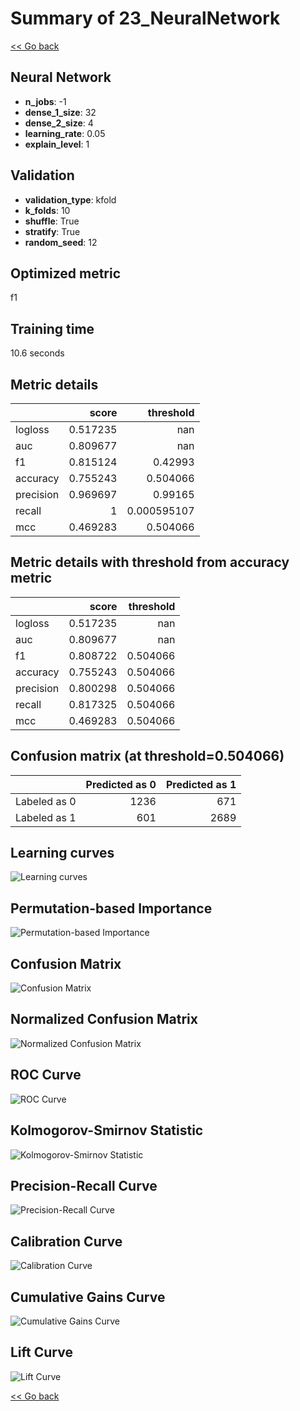 # Summary of 23_NeuralNetwork

[<< Go back](../README.md)


## Neural Network
- **n_jobs**: -1
- **dense_1_size**: 32
- **dense_2_size**: 4
- **learning_rate**: 0.05
- **explain_level**: 1

## Validation
 - **validation_type**: kfold
 - **k_folds**: 10
 - **shuffle**: True
 - **stratify**: True
 - **random_seed**: 12

## Optimized metric
f1

## Training time

10.6 seconds

## Metric details
|           |    score |     threshold |
|:----------|---------:|--------------:|
| logloss   | 0.517235 | nan           |
| auc       | 0.809677 | nan           |
| f1        | 0.815124 |   0.42993     |
| accuracy  | 0.755243 |   0.504066    |
| precision | 0.969697 |   0.99165     |
| recall    | 1        |   0.000595107 |
| mcc       | 0.469283 |   0.504066    |


## Metric details with threshold from accuracy metric
|           |    score |   threshold |
|:----------|---------:|------------:|
| logloss   | 0.517235 |  nan        |
| auc       | 0.809677 |  nan        |
| f1        | 0.808722 |    0.504066 |
| accuracy  | 0.755243 |    0.504066 |
| precision | 0.800298 |    0.504066 |
| recall    | 0.817325 |    0.504066 |
| mcc       | 0.469283 |    0.504066 |


## Confusion matrix (at threshold=0.504066)
|              |   Predicted as 0 |   Predicted as 1 |
|:-------------|-----------------:|-----------------:|
| Labeled as 0 |             1236 |              671 |
| Labeled as 1 |              601 |             2689 |

## Learning curves
![Learning curves](learning_curves.png)

## Permutation-based Importance
![Permutation-based Importance](permutation_importance.png)
## Confusion Matrix

![Confusion Matrix](confusion_matrix.png)


## Normalized Confusion Matrix

![Normalized Confusion Matrix](confusion_matrix_normalized.png)


## ROC Curve

![ROC Curve](roc_curve.png)


## Kolmogorov-Smirnov Statistic

![Kolmogorov-Smirnov Statistic](ks_statistic.png)


## Precision-Recall Curve

![Precision-Recall Curve](precision_recall_curve.png)


## Calibration Curve

![Calibration Curve](calibration_curve_curve.png)


## Cumulative Gains Curve

![Cumulative Gains Curve](cumulative_gains_curve.png)


## Lift Curve

![Lift Curve](lift_curve.png)



[<< Go back](../README.md)
